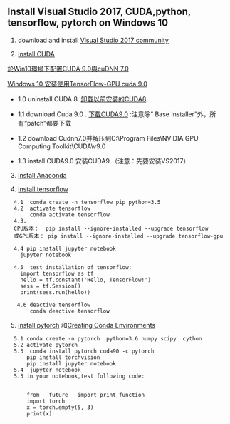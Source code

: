 

## Install Visual Studio 2017, CUDA,python, tensorflow, pytorch on Windows 10

1. download and install [Visual Studio 2017 community](https://www.visualstudio.com/downloads/)

2. [install CUDA](https://docs.nvidia.com/cuda/cuda-installation-guide-microsoft-windows/index.html)

[於Win10環境下配置CUDA 9.0與cuDNN 7.0](https://rreadmorebooks.blogspot.com/2018/01/win10cuda-90cudnn-70.html)
  
[Windows 10 安装使用TensorFlow-GPU cuda 9.0](https://www.codetd.com/article/147955)
  
   - 1.0 uninstall CUDA 8. [卸载以前安装的CUDA8](https://blog.csdn.net/shuiyuejihua/article/details/78738664)
   
   - 1.1 download Cuda 9.0 . [下载CUDA9.0](https://developer.nvidia.com/cuda-90-download-archive)  :注意除“ Base Installer”外，所有“patch”都要下载
   - 1.2 download Cudnn7.0并解压到C:\Program Files\NVIDIA GPU Computing Toolkit\CUDA\v9.0
   
   - 1.3 install CUDA9.0 安装CUDA9 （注意：先要安装VS2017） 

 

3. [install Anaconda](https://www.anaconda.com/download/)



4. [install tensorflow](https://www.tensorflow.org/install/)
```
  4.1  conda create -n tensorflow pip python=3.5 
  4.2  activate tensorflow    
       conda activate tensorflow
  4.3. 
  CPU版本：  pip install --ignore-installed --upgrade tensorflow
  或GPU版本： pip install --ignore-installed --upgrade tensorflow-gpu 
  
  4.4 pip install jupyter notebook
    jupyter notebook
    
  4.5  test installation of tensorflow:
    import tensorflow as tf
    hello = tf.constant('Hello, TensorFlow!')
    sess = tf.Session()
    print(sess.run(hello))
    
   4.6 deactive tensorflow 
       conda deactive tensorflow
 ```
 
 5. [install pytorch](https://pytorch.org/) 和[Creating Conda Environments](https://dziganto.github.io/data%20science/python/anaconda/Creating-Conda-Environments/)

```
  5.1 conda create -n pytorch  python=3.6 numpy scipy  cython
  5.2 activate pytorch
  5.3  conda install pytorch cuda90 -c pytorch 
      pip install torchvision
      pip install jupyter notebook
  5.4  jupyter notebook
  5.5 in your notebook,test following code:
    
  
      from __future__ import print_function
      import torch
      x = torch.empty(5, 3)
      print(x)
    
 ```   
  
